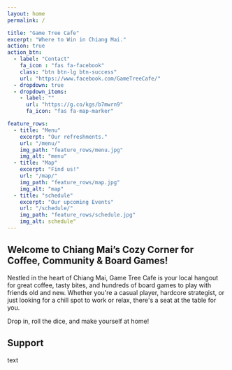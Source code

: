```yaml
---
layout: home
permalink: /

title: "Game Tree Cafe"
excerpt: "Where to Win in Chiang Mai."
action: true
action_btn:
  - label: "Contact"
    fa_icon : "fas fa-facebook"
    class: "btn btn-lg btn-success"
    url: "https://www.facebook.com/GameTreeCafe/"
  - dropdown: true
  - dropdown_items:
    - label: ""
      url: "https://g.co/kgs/b7mwrn9"
      fa_icon: "fas fa-map-marker"

feature_rows:
  - title: "Menu"
    excerpt: "Our refreshments."
    url: "/menu/"
    img_path: "feature_rows/menu.jpg"
    img_alt: "menu"
  - title: "Map"
    excerpt: "Find us!"
    url: "/map/"
    img_path: "feature_rows/map.jpg"
    img_alt: "map"
  - title: "schedule"
    excerpt: "Our upcoming Events"
    url: "/schedule/"
    img_path: "feature_rows/schedule.jpg"
    img_alt: schedule"
---
```


## Welcome to Chiang Mai’s Cozy Corner for Coffee, Community & Board Games!

Nestled in the heart of Chiang Mai, Game Tree Cafe is your local hangout for great coffee, tasty bites, and hundreds of board games to play with friends old and new. Whether you're a casual player, hardcore strategist, or just looking for a chill spot to work or relax, there's a seat at the table for you.

Drop in, roll the dice, and make yourself at home!

Support
-------
text
